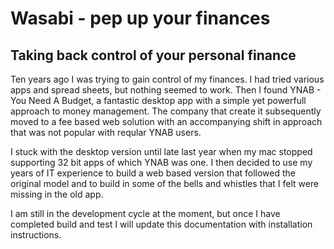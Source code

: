 # Wasabi - pep up your finances
## Taking back control of your personal finance
Ten years ago I was trying to gain control of my finances. I had tried various apps and spread sheets, but nothing seemed to work.
Then I found YNAB - You Need A Budget, a fantastic desktop app with a simple yet powerfull approach to money management.
The company that create it subsequently moved to a fee based web solution with an accompanying shift in approach that was not popular with reqular YNAB users.

I stuck with the desktop version until late last year when my mac stopped supporting 32 bit apps of which YNAB was one.
I then decided to use my years of IT experience to build a web based version that followed the original model and to build in some of the bells and whistles that I felt were missing in the old app.

I am still in the development cycle at the moment, but once I have completed build and test I will update this documentation with installation instructions.